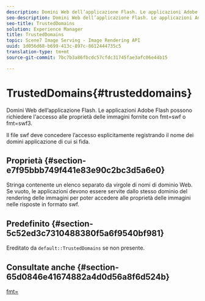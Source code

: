 ```yaml
---
description: Domini Web dell’applicazione Flash. Le applicazioni Adobe Flash possono richiedere l'accesso alle proprietà delle immagini fornite con fmt=swf o fmt=swf3.
seo-description: Domini Web dell’applicazione Flash. Le applicazioni Adobe Flash possono richiedere l'accesso alle proprietà delle immagini fornite con fmt=swf o fmt=swf3.
seo-title: TrustedDomains
solution: Experience Manager
title: TrustedDomains
topic: Scene7 Image Serving - Image Rendering API
uuid: 1d056d68-b699-413c-897c-8612444735c5
translation-type: tm+mt
source-git-commit: 7bc7b3a86fbcdc57cfdc31745fae3afc06e44b15

---
```



# TrustedDomains{#trusteddomains}

Domini Web dell’applicazione Flash. Le applicazioni Adobe Flash possono richiedere l&#39;accesso alle proprietà delle immagini fornite con fmt=swf o fmt=swf3.

Il file swf deve concedere l’accesso esplicitamente registrando il nome dei domini applicazione di cui si fida.

## Proprietà {#section-e7f95bbb749f441e83e90c2bc3d5a6e0}

Stringa contenente un elenco separato da virgole di nomi di dominio Web. Se vuoto, le applicazioni devono essere servite dallo stesso dominio del rendering delle immagini per poter accedere alle proprietà delle immagini nelle risposte in formato swf.

## Predefinito {#section-5c52ed3c7310488380f5a6f9540bf981}

Ereditato da `default::TrustedDomains` se non presente.

## Consultate anche {#section-65d0846e41674882a4d0d56a8f6d524b}

[fmt=](../../../../../is-api/http-ref/image-serving-api-ref/c-http-protocol-reference/c-command-reference/r-is-http-fmt.md#reference-cdf10043423b45ba9fe15157fb3ae37a)
